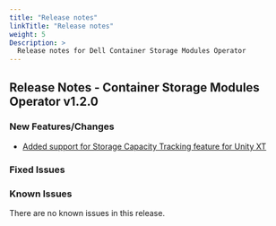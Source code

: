 ```yaml
---
title: "Release notes"
linkTitle: "Release notes"
weight: 5
Description: >
  Release notes for Dell Container Storage Modules Operator
---
```


## Release Notes - Container Storage Modules Operator v1.2.0

### New Features/Changes
- [Added support for Storage Capacity Tracking feature for Unity XT](https://github.com/dell/csm/issues/876)

### Fixed Issues

### Known Issues
There are no known issues in this release.